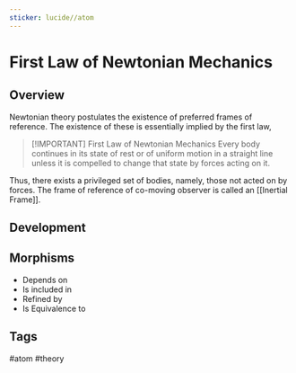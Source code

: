 ```yaml
---
sticker: lucide//atom
---
```

# First Law of Newtonian Mechanics
## Overview
Newtonian theory postulates the existence of preferred frames of reference. The existence of these is essentially implied by the first law, 

> [!IMPORTANT] First Law of Newtonian Mechanics
> Every body continues in its state of rest or of uniform motion in a straight line unless it is compelled to change that state by forces acting on it.

Thus, there exists a privileged set of bodies, namely, those not acted on by forces. The frame of reference of co-moving observer is called an [[Inertial Frame]].
## Development

## Morphisms
- Depends on
- Is included in
- Refined by
- Is Equivalence to

## Tags
#atom #theory 